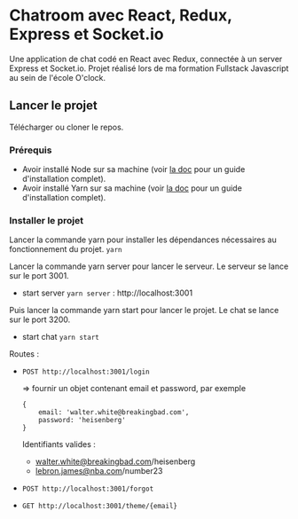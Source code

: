 # Chatroom avec React, Redux, Express et Socket.io

Une application de chat codé en React avec Redux, connectée à un server Express et Socket.io.
Projet réalisé lors de ma formation Fullstack Javascript au sein de l'école O'clock.

## Lancer le projet

Télécharger ou cloner le repos.

### Prérequis

* Avoir installé Node sur sa machine (voir [la doc](https://nodejs.org/en/docs/) pour un guide d'installation complet).
* Avoir installé Yarn sur sa machine (voir [la doc](https://yarnpkg.com/getting-started/install) pour un guide d'installation complet).

### Installer le projet

Lancer la commande yarn pour installer les dépendances nécessaires au fonctionnement du projet.
`yarn`

Lancer la commande yarn server pour lancer le serveur. Le serveur se lance sur le port 3001.
- start server `yarn server` : http://localhost:3001

Puis lancer la commande yarn start pour lancer le projet. Le chat se lance sur le port 3200.
- start chat `yarn start`

Routes :
- `POST http://localhost:3001/login`

    => fournir un objet contenant email et password, par exemple 
    ```
    {
        email: 'walter.white@breakingbad.com',
        password: 'heisenberg'
    }
    ```

   Identifiants valides :
   - walter.white@breakingbad.com/heisenberg
   - lebron.james@nba.com/number23


- `POST http://localhost:3001/forgot`
- `GET http://localhost:3001/theme/{email}`
